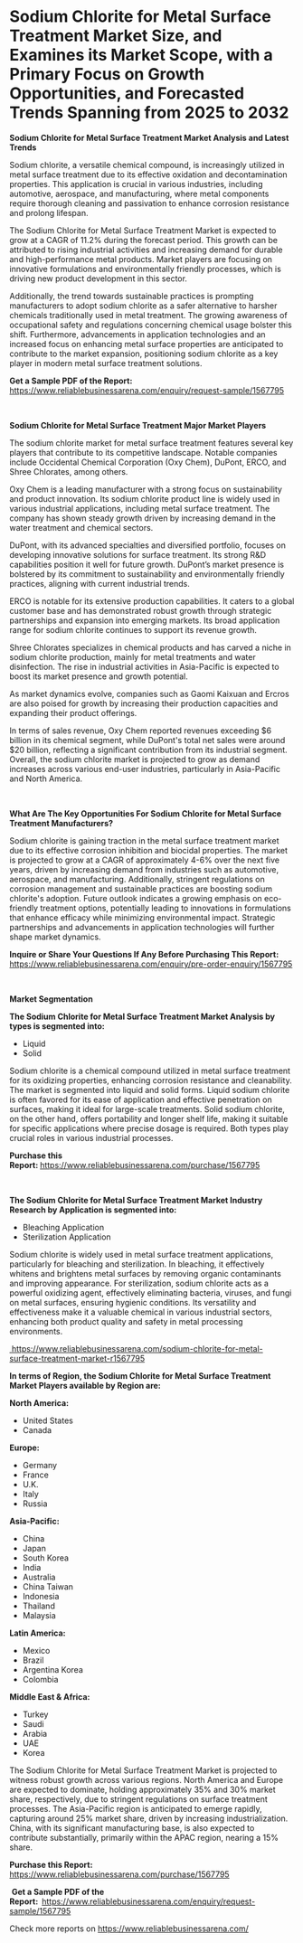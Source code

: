 <p><h1>Sodium Chlorite for Metal Surface Treatment Market Size, and Examines its Market Scope, with a Primary Focus on Growth Opportunities, and Forecasted Trends Spanning from 2025 to 2032</h1></p><p><strong>Sodium Chlorite for Metal Surface Treatment Market Analysis and Latest Trends</strong></p>
<p><p>Sodium chlorite, a versatile chemical compound, is increasingly utilized in metal surface treatment due to its effective oxidation and decontamination properties. This application is crucial in various industries, including automotive, aerospace, and manufacturing, where metal components require thorough cleaning and passivation to enhance corrosion resistance and prolong lifespan.</p><p>The Sodium Chlorite for Metal Surface Treatment Market is expected to grow at a CAGR of 11.2% during the forecast period. This growth can be attributed to rising industrial activities and increasing demand for durable and high-performance metal products. Market players are focusing on innovative formulations and environmentally friendly processes, which is driving new product development in this sector.</p><p>Additionally, the trend towards sustainable practices is prompting manufacturers to adopt sodium chlorite as a safer alternative to harsher chemicals traditionally used in metal treatment. The growing awareness of occupational safety and regulations concerning chemical usage bolster this shift. Furthermore, advancements in application technologies and an increased focus on enhancing metal surface properties are anticipated to contribute to the market expansion, positioning sodium chlorite as a key player in modern metal surface treatment solutions.</p></p>
<p><strong>Get a Sample PDF of the Report:&nbsp;</strong> <a href="https://www.reliablebusinessarena.com/enquiry/request-sample/1567795?utm_campaign=3534&utm_medium=2&utm_source=Github&utm_content=ia&utm_term=23032025&utm_id=sodium-chlorite-for-metal-surface-treatment">https://www.reliablebusinessarena.com/enquiry/request-sample/1567795</a></p>
<p>&nbsp;</p>
<p><strong>Sodium Chlorite for Metal Surface Treatment Major Market Players</strong></p>
<p><p>The sodium chlorite market for metal surface treatment features several key players that contribute to its competitive landscape. Notable companies include Occidental Chemical Corporation (Oxy Chem), DuPont, ERCO, and Shree Chlorates, among others.</p><p>Oxy Chem is a leading manufacturer with a strong focus on sustainability and product innovation. Its sodium chlorite product line is widely used in various industrial applications, including metal surface treatment. The company has shown steady growth driven by increasing demand in the water treatment and chemical sectors.</p><p>DuPont, with its advanced specialties and diversified portfolio, focuses on developing innovative solutions for surface treatment. Its strong R&D capabilities position it well for future growth. DuPont’s market presence is bolstered by its commitment to sustainability and environmentally friendly practices, aligning with current industrial trends.</p><p>ERCO is notable for its extensive production capabilities. It caters to a global customer base and has demonstrated robust growth through strategic partnerships and expansion into emerging markets. Its broad application range for sodium chlorite continues to support its revenue growth.</p><p>Shree Chlorates specializes in chemical products and has carved a niche in sodium chlorite production, mainly for metal treatments and water disinfection. The rise in industrial activities in Asia-Pacific is expected to boost its market presence and growth potential.</p><p>As market dynamics evolve, companies such as Gaomi Kaixuan and Ercros are also poised for growth by increasing their production capacities and expanding their product offerings.</p><p>In terms of sales revenue, Oxy Chem reported revenues exceeding $6 billion in its chemical segment, while DuPont's total net sales were around $20 billion, reflecting a significant contribution from its industrial segment. Overall, the sodium chlorite market is projected to grow as demand increases across various end-user industries, particularly in Asia-Pacific and North America.</p></p>
<p>&nbsp;</p>
<p><strong>What Are The Key Opportunities For Sodium Chlorite for Metal Surface Treatment Manufacturers?</strong></p>
<p><p>Sodium chlorite is gaining traction in the metal surface treatment market due to its effective corrosion inhibition and biocidal properties. The market is projected to grow at a CAGR of approximately 4-6% over the next five years, driven by increasing demand from industries such as automotive, aerospace, and manufacturing. Additionally, stringent regulations on corrosion management and sustainable practices are boosting sodium chlorite's adoption. Future outlook indicates a growing emphasis on eco-friendly treatment options, potentially leading to innovations in formulations that enhance efficacy while minimizing environmental impact. Strategic partnerships and advancements in application technologies will further shape market dynamics.</p></p>
<p><strong>Inquire or Share Your Questions If Any Before Purchasing This Report:</strong> <a href="https://www.reliablebusinessarena.com/enquiry/pre-order-enquiry/1567795?utm_campaign=3534&utm_medium=2&utm_source=Github&utm_content=ia&utm_term=23032025&utm_id=sodium-chlorite-for-metal-surface-treatment">https://www.reliablebusinessarena.com/enquiry/pre-order-enquiry/1567795</a></p>
<p>&nbsp;</p>
<p><strong>Market Segmentation</strong></p>
<p><strong>The Sodium Chlorite for Metal Surface Treatment Market Analysis by types is segmented into:</strong></p>
<p><ul><li>Liquid</li><li>Solid</li></ul></p>
<p><p>Sodium chlorite is a chemical compound utilized in metal surface treatment for its oxidizing properties, enhancing corrosion resistance and cleanability. The market is segmented into liquid and solid forms. Liquid sodium chlorite is often favored for its ease of application and effective penetration on surfaces, making it ideal for large-scale treatments. Solid sodium chlorite, on the other hand, offers portability and longer shelf life, making it suitable for specific applications where precise dosage is required. Both types play crucial roles in various industrial processes.</p></p>
<p><strong>Purchase this Report:&nbsp;</strong><a href="https://www.reliablebusinessarena.com/purchase/1567795?utm_campaign=3534&utm_medium=2&utm_source=Github&utm_content=ia&utm_term=23032025&utm_id=sodium-chlorite-for-metal-surface-treatment">https://www.reliablebusinessarena.com/purchase/1567795</a></p>
<p>&nbsp;</p>
<p><strong>The Sodium Chlorite for Metal Surface Treatment Market Industry Research by Application is segmented into:</strong></p>
<p><ul><li>Bleaching Application</li><li>Sterilization Application</li></ul></p>
<p><p>Sodium chlorite is widely used in metal surface treatment applications, particularly for bleaching and sterilization. In bleaching, it effectively whitens and brightens metal surfaces by removing organic contaminants and improving appearance. For sterilization, sodium chlorite acts as a powerful oxidizing agent, effectively eliminating bacteria, viruses, and fungi on metal surfaces, ensuring hygienic conditions. Its versatility and effectiveness make it a valuable chemical in various industrial sectors, enhancing both product quality and safety in metal processing environments.</p></p>
<p><a href="https://www.reliablebusinessarena.com/sodium-chlorite-for-metal-surface-treatment-market-r1567795?utm_campaign=3534&utm_medium=2&utm_source=Github&utm_content=ia&utm_term=23032025&utm_id=sodium-chlorite-for-metal-surface-treatment">&nbsp;https://www.reliablebusinessarena.com/sodium-chlorite-for-metal-surface-treatment-market-r1567795</a></p>
<p><strong>In terms of Region, the Sodium Chlorite for Metal Surface Treatment Market Players available by Region are:</strong></p>
<p>
    <p> <strong> North America: </strong>
        <ul>
            <li>United States</li>
            <li>Canada</li>
        </ul>
        </p> 
    <p> <strong> Europe: </strong>
        <ul>
            <li>Germany</li>
            <li>France</li>
            <li>U.K.</li>
            <li>Italy</li>
            <li>Russia</li>
        </ul>
        </p> 
    <p> <strong> Asia-Pacific: </strong>
        <ul>
            <li>China</li>
            <li>Japan</li>
            <li>South Korea</li>
            <li>India</li>
            <li>Australia</li>
            <li>China Taiwan</li>
            <li>Indonesia</li>
            <li>Thailand</li>
            <li>Malaysia</li>
        </ul>
        </p> 
    <p> <strong> Latin America: </strong>
        <ul>
            <li>Mexico</li>
            <li>Brazil</li>
            <li>Argentina Korea</li>
            <li>Colombia</li>
        </ul>
        </p> 
    <p> <strong> Middle East & Africa: </strong>
        <ul>
            <li>Turkey</li>
            <li>Saudi</li>
            <li>Arabia</li>
            <li>UAE</li>
            <li>Korea</li>
        </ul>
    </p>
    </p>
<p><p>The Sodium Chlorite for Metal Surface Treatment Market is projected to witness robust growth across various regions. North America and Europe are expected to dominate, holding approximately 35% and 30% market share, respectively, due to stringent regulations on surface treatment processes. The Asia-Pacific region is anticipated to emerge rapidly, capturing around 25% market share, driven by increasing industrialization. China, with its significant manufacturing base, is also expected to contribute substantially, primarily within the APAC region, nearing a 15% share.</p></p>
<p><strong>Purchase this Report: </strong><a href="https://www.reliablebusinessarena.com/purchase/1567795?utm_campaign=3534&utm_medium=2&utm_source=Github&utm_content=ia&utm_term=23032025&utm_id=sodium-chlorite-for-metal-surface-treatment">https://www.reliablebusinessarena.com/purchase/1567795</a></p>
<p>&nbsp;<strong>Get a Sample PDF of the Report:&nbsp;&nbsp;</strong><a href="https://www.reliablebusinessarena.com/enquiry/request-sample/1567795?utm_campaign=3534&utm_medium=2&utm_source=Github&utm_content=ia&utm_term=23032025&utm_id=sodium-chlorite-for-metal-surface-treatment">https://www.reliablebusinessarena.com/enquiry/request-sample/1567795</a></p>
<p><strong></strong></p>
<p>Check more reports on <a href="https://www.reliablebusinessarena.com/?utm_campaign=3534&utm_medium=2&utm_source=Github&utm_content=ia&utm_term=23032025&utm_id=sodium-chlorite-for-metal-surface-treatment">https://www.reliablebusinessarena.com/</a></p>